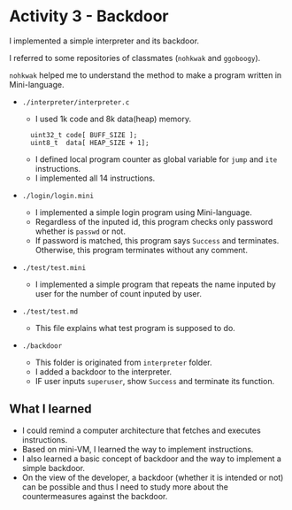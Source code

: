 # Activity 3 - Backdoor

I implemented a simple interpreter and its backdoor.

I referred to some repositories of classmates (`nohkwak` and `ggoboogy`).

`nohkwak` helped me to understand the method to make a program written in Mini-language.

* `./interpreter/interpreter.c`
  * I used 1k code and 8k data(heap) memory.
  ```
	uint32_t code[ BUFF_SIZE ];
	uint8_t  data[ HEAP_SIZE + 1];
  ```
  * I defined local program counter as global variable for `jump` and `ite` instructions.	
  * I implemented all 14 instructions.

* `./login/login.mini`
  * I implemented a simple login program using Mini-language.
  * Regardless of the inputed id, this program checks only password whether is `passwd` or not.
  * If password is matched, this program says `Success` and terminates.
  Otherwise, this program terminates without any comment.

* `./test/test.mini`
  * I implemented a simple program that repeats the name inputed by user for the number of count inputed by user.

* `./test/test.md`
  * This file explains what test program is supposed to do.

* `./backdoor`
  * This folder is originated from `interpreter` folder. 
  * I added a backdoor to the interpreter.
  * IF user inputs `superuser`, show `Success` and terminate its function.
  
## What I learned
* I could remind a computer architecture that fetches and executes instructions.
* Based on mini-VM, I learned the way to implement instructions.
* I also learned a basic concept of backdoor and the way to implement a simple backdoor.
* On the view of the developer, a backdoor (whether it is intended or not) can be possible and thus I need to study more about the countermeasures against the backdoor.
